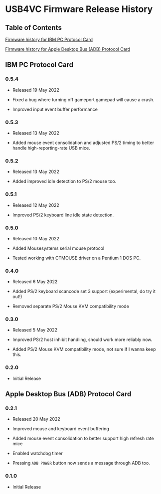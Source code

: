 # USB4VC Firmware Release History

## Table of Contents

[Firmware history for IBM PC Protocol Card](#ibm-pc-protocol-card)

[Firmware history for Apple Desktop Bus (ADB) Protocol Card](#apple-desktop-bus-adb-protocol-card)

## IBM PC Protocol Card

### 0.5.4

* Released 19 May 2022

* Fixed a bug where turning off gameport gamepad will cause a crash.

* Improved input event buffer performance

### 0.5.3

* Released 13 May 2022

* Added mouse event consolidation and adjusted PS/2 timing to better handle high-reporting-rate USB mice.

### 0.5.2

* Released 13 May 2022

* Added improved idle detection to PS/2 mouse too.

### 0.5.1

* Released 12 May 2022

* Improved PS/2 keyboard line idle state detection.

### 0.5.0

* Released 10 May 2022

* Added Mousesystems serial mouse protocol

* Tested working with CTMOUSE driver on a Pentium 1 DOS PC.

### 0.4.0

* Released 6 May 2022

* Added PS/2 keyboard scancode set 3 support (experimental, do try it out!)

* Removed separate PS/2 Mouse KVM compatibility mode

### 0.3.0

* Released 5 May 2022

* Improved PS/2 host inhibit handling, should work more reliably now.

* Added PS/2 Mouse KVM compatibility mode, not sure if I wanna keep this.

### 0.2.0

* Initial Release

## Apple Desktop Bus (ADB) Protocol Card

### 0.2.1

* Released 20 May 2022

* Improved mouse and keyboard event buffering

* Added mouse event consolidation to better support high refresh rate mice

* Enabled watchdog timer

* Pressing `ADB POWER` button now sends a message through ADB too.

### 0.1.0

* Initial Release